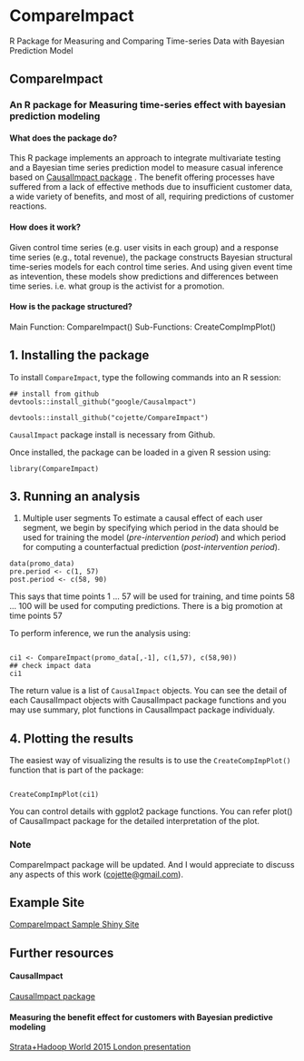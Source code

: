 # CompareImpact
R Package for Measuring and Comparing Time-series Data with Bayesian Prediction Model


## CompareImpact

### An R package for Measuring time-series effect with bayesian prediction modeling

#### What does the package do?
This R package implements an approach to integrate multivariate testing and a Bayesian time series prediction model to measure casual inference based on [CausalImpact package](https://github.com/google/CausalImpact) .  The benefit offering processes have suffered from a lack of effective methods due to insufficient customer data, a wide variety of benefits, and most of all, requiring predictions of customer reactions.

#### How does it work?
Given control time series (e.g. user visits in each group) and a response time series (e.g., total revenue), the package constructs Bayesian structural time-series models for each control time series. And using given event time as intevention,  these models show predictions and differences between time series. i.e. what group is the activist for a promotion. 


#### How is the package structured?
Main Function: CompareImpact()
Sub-Functions:  CreateCompImpPlot()

## 1. Installing the package

To install `CompareImpact`, type the following commands into an R session:

```{r, eval=FALSE}
## install from github
devtools::install_github("google/Causalmpact")

devtools::install_github("cojette/CompareImpact")
```
`CausalImpact` package install is necessary from Github. 

Once installed, the package can be loaded in a given R session using:

```{r,eval=FALSE}
library(CompareImpact)
```

## 3. Running an analysis
1) Multiple user segments
To estimate a causal effect of each user segment, we begin by specifying which period in the data should be used for training the model (*pre-intervention period*) and which period for computing a counterfactual prediction (*post-intervention period*).

```{r,eval=FALSE}
data(promo_data)
pre.period <- c(1, 57)
post.period <- c(58, 90)
```

This says that time points 1 ... 57 will be used for training, and time points 58 ... 100 will be used for computing predictions. There is a big promotion at time points 57

To perform inference, we run the analysis using:
```{r,eval=FALSE}

ci1 <- CompareImpact(promo_data[,-1], c(1,57), c(58,90))
## check impact data
ci1
```

The return value is a list of `CausalImpact` objects. You can see the detail of each CausalImpact objects with CausalImpact package functions and you may use summary, plot functions in CausalImpact package individualy.

## 4. Plotting the results

The easiest way of visualizing the results is to use the `CreateCompImpPlot()` function that is part of the package:
```{r, fig.width=8, fig.height=6, eval=FALSE}

CreateCompImpPlot(ci1)

```

You can control details with ggplot2 package functions. You can refer plot() of CausalImpact package for the detailed interpretation of the plot. 

### Note
CompareImpact package will be updated. And I would appreciate to discuss any aspects of this work (cojette@gmail.com).


## Example Site
[CompareImpact Sample Shiny Site](https://cojette.shinyapps.io/CompareImpactDash)

## Further resources

#### CausalImpact
[CausalImpact package](https://github.com/google/CausalImpact)

#### Measuring the benefit effect for customers with Bayesian predictive modeling
[Strata+Hadoop World 2015 London presentation](http://strataconf.com/big-data-conference-uk-2015/public/schedule/detail/39592)
